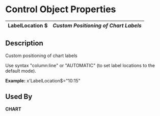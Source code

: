 # Control Object Properties

**LabelLocation $** |  **_Custom Positioning of Chart Labels_**  
---|---  
  
## Description

Custom positioning of chart labels

Use syntax "column:line" or "AUTOMATIC" (to set label locations to the default mode).

**Example:** x'LabelLocation$="10:15"

## Used By

**CHART**

